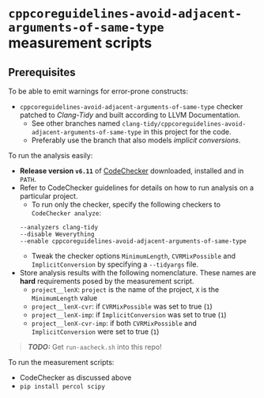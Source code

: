`cppcoreguidelines-avoid-adjacent-arguments-of-same-type` measurement scripts
=============================================================================

Prerequisites
-------------

To be able to emit warnings for error-prone constructs:

 * `cppcoreguidelines-avoid-adjacent-arguments-of-same-type` checker patched
   to *Clang-Tidy* and built according to LLVM Documentation.
   * See other branches named
     `clang-tidy/cppcoreguidelines-avoid-adjacent-arguments-of-same-type` in
     this project for the code.
   * Preferably use the branch that also models *implicit conversions*.

To run the analysis easily:

 * **Release version `v6.11`** of
   [CodeChecker](http://github.com/Ericsson/CodeChecker) downloaded, installed
   and in `PATH`.
 * Refer to CodeChecker guidelines for details on how to run analysis on a
   particular project.
   * To run only the checker, specify the following checkers to
   `CodeChecker analyze`:
   ~~~~
   --analyzers clang-tidy
   --disable Weverything
   --enable cppcoreguidelines-avoid-adjacent-arguments-of-same-type
   ~~~~
   * Tweak the checker options `MinimumLength`, `CVRMixPossible` and
     `ImplicitConversion` by specifying a `--tidyargs` file.
 * Store analysis results with the following nomenclature. These names are
   **hard** requirements posed by the measurement script.
   * `project__lenX`: `project` is the name of the project, `X` is the
     `MinimumLength` value
   * `project__lenX-cvr`: if `CVRMixPossible` was set to true (`1`)
   * `project__lenX-imp`: if `ImplicitConversion` was set to true (`1`)
   * `project__lenX-cvr-imp`: if both `CVRMixPossible` and `ImplicitConversion`
     were set to true (`1`)

> ***TODO:*** Get `run-aacheck.sh` into this repo!

To run the measurement scripts:

 * CodeChecker as discussed above
 * `pip install percol scipy`
